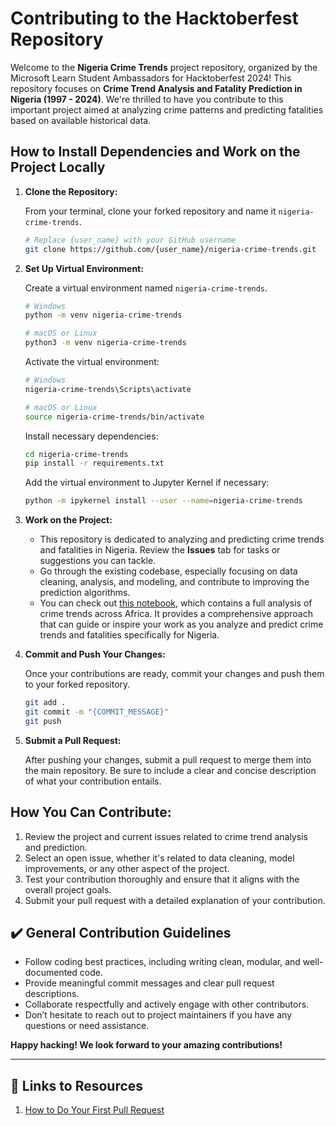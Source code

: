 # Contributing to the Hacktoberfest Repository

Welcome to the **Nigeria Crime Trends** project repository, organized by the Microsoft Learn Student Ambassadors for Hacktoberfest 2024! This repository focuses on **Crime Trend Analysis and Fatality Prediction in Nigeria (1997 - 2024)**. We're thrilled to have you contribute to this important project aimed at analyzing crime patterns and predicting fatalities based on available historical data.

## How to Install Dependencies and Work on the Project Locally

1. **Clone the Repository:**

   From your terminal, clone your forked repository and name it `nigeria-crime-trends`.

   ```bash
   # Replace {user_name} with your GitHub username
   git clone https://github.com/{user_name}/nigeria-crime-trends.git
   ```

2. **Set Up Virtual Environment:**

   Create a virtual environment named `nigeria-crime-trends`.

   ```bash
   # Windows
   python -m venv nigeria-crime-trends

   # macOS or Linux
   python3 -m venv nigeria-crime-trends
   ```

   Activate the virtual environment:

   ```bash
   # Windows
   nigeria-crime-trends\Scripts\activate

   # macOS or Linux
   source nigeria-crime-trends/bin/activate
   ```

   Install necessary dependencies:

   ```bash
   cd nigeria-crime-trends
   pip install -r requirements.txt
   ```

   Add the virtual environment to Jupyter Kernel if necessary:

   ```bash
   python -m ipykernel install --user --name=nigeria-crime-trends
   ```

3. **Work on the Project:**

   - This repository is dedicated to analyzing and predicting crime trends and fatalities in Nigeria. Review the **Issues** tab for tasks or suggestions you can tackle.
   - Go through the existing codebase, especially focusing on data cleaning, analysis, and modeling, and contribute to improving the prediction algorithms.
   - You can check out [this notebook](https://github.com/Sammybams/HamoyeAI-Team-Theano-Capstone-Project/blob/master/experimentation/Full%20Analysis%20of%20Crime%20Dataset%20(1997%20to%202023%20March%2031st).ipynb), which contains a full analysis of crime trends across Africa. It provides a comprehensive approach that can guide or inspire your work as you analyze and predict crime trends and fatalities specifically for Nigeria.

4. **Commit and Push Your Changes:**

   Once your contributions are ready, commit your changes and push them to your forked repository.

   ```bash
   git add .
   git commit -m "{COMMIT_MESSAGE}"
   git push
   ```

5. **Submit a Pull Request:**

   After pushing your changes, submit a pull request to merge them into the main repository. Be sure to include a clear and concise description of what your contribution entails.

## How You Can Contribute:

1. Review the project and current issues related to crime trend analysis and prediction.
2. Select an open issue, whether it's related to data cleaning, model improvements, or any other aspect of the project.
3. Test your contribution thoroughly and ensure that it aligns with the overall project goals.
4. Submit your pull request with a detailed explanation of your contribution.

## ✔️ General Contribution Guidelines

- Follow coding best practices, including writing clean, modular, and well-documented code.
- Provide meaningful commit messages and clear pull request descriptions.
- Collaborate respectfully and actively engage with other contributors.
- Don’t hesitate to reach out to project maintainers if you have any questions or need assistance.

**Happy hacking! We look forward to your amazing contributions!**

---

## 🔗 Links to Resources

1. [How to Do Your First Pull Request](https://youtu.be/nkuYH40cjo4?si=Cb6U2EKVR_Ns4RLw)